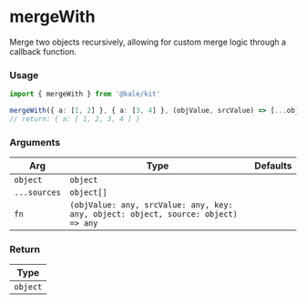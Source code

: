 # mergeWith

Merge two objects recursively, allowing for custom merge logic through a callback function.

### Usage

```ts
import { mergeWith } from '@kale/kit'

mergeWith({ a: [1, 2] }, { a: [3, 4] }, (objValue, srcValue) => [...objValue, ...srcValue])
// return: { a: [ 1, 2, 3, 4 ] }
```

### Arguments

| Arg          | Type                                                                              | Defaults |
| ------------ | --------------------------------------------------------------------------------- | -------- |
| `object`     | `object`                                                                          |          |
| `...sources` | `object[]`                                                                        |          |
| `fn`         | `(objValue: any, srcValue: any, key: any, object: object, source: object) => any` |          |

### Return

| Type     |
| -------- |
| `object` |
